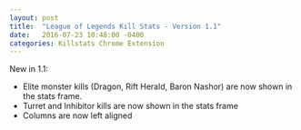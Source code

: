 ```yaml
---
layout: post
title:  "League of Legends Kill Stats - Version 1.1"
date:   2016-07-23 10:48:00 -0400
categories: Killstats Chrome Extension
---
```

New in 1.1:
 - Elite monster kills (Dragon, Rift Herald, Baron Nashor) are now shown in the stats frame.
 - Turret and Inhibitor kills are now shown in the stats frame
 - Columns are now left aligned